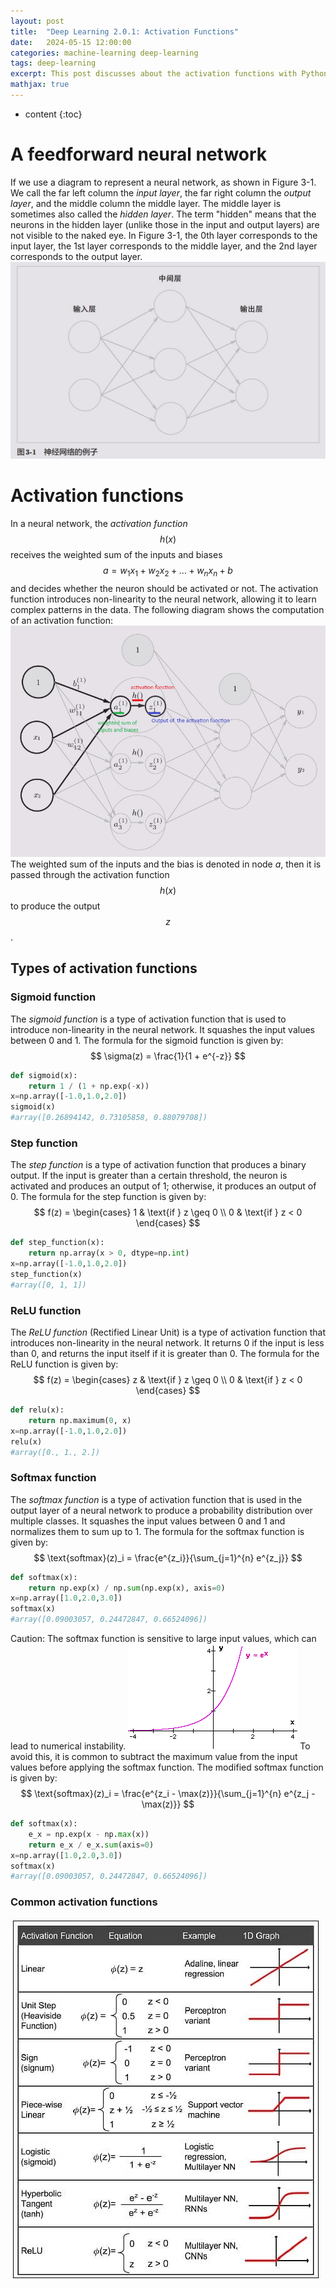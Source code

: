 ```yaml
---
layout: post
title:  "Deep Learning 2.0.1: Activation Functions"
date:   2024-05-15 12:00:00
categories: machine-learning deep-learning
tags: deep-learning
excerpt: This post discusses about the activation functions with Python implementations.
mathjax: true
---
```


* content
{:toc}


# A feedforward neural network
If we use a diagram to represent a neural network, as shown in Figure 3-1. 
We call the far left column the _input layer_, the far right column the _output layer_, and the middle column the middle layer. 
The middle layer is sometimes also called the _hidden layer_. The term "hidden" means that the neurons in the hidden layer (unlike those in the input and output layers) are not visible to the naked eye. 
In Figure 3-1, the 0th layer corresponds to the input layer, the 1st layer corresponds to the middle layer, and the 2nd layer corresponds to the output layer.
![feedforward neural network](/assets/images/deep_learning/200/neural-network-example.png)

# Activation functions
In a neural network, the _activation function_ $$ h(x) $$ receives the weighted sum of the inputs and biases $$ a = w_1x_1 + w_2x_2 + \ldots + w_nx_n + b$$ and decides whether the neuron should be activated or not. 
The activation function introduces non-linearity to the neural network, allowing it to learn complex patterns in the data. The following diagram shows the computation of an activation function:
![activation function](/assets/images/deep_learning/200/activation-func-compute.png)
The weighted sum of the inputs and the bias is denoted in node _a_, then it is passed through the activation function $$ h(x) $$ to produce the output $$ z $$.

## Types of activation functions

### Sigmoid function
The _sigmoid function_ is a type of activation function that is used to introduce non-linearity in the neural network. It squashes the input values between 0 and 1. The formula for the sigmoid function is given by:
$$ \sigma(z) = \frac{1}{1 + e^{-z}} $$

```python
def sigmoid(x):
    return 1 / (1 + np.exp(-x))
x=np.array([-1.0,1.0,2.0])
sigmoid(x) 
#array([0.26894142, 0.73105858, 0.88079708])
```

### Step function
The _step function_ is a type of activation function that produces a binary output. If the input is greater than a certain threshold, the neuron is activated and produces an output of 1; otherwise, it produces an output of 0. The formula for the step function is given by:
$$ f(z) = \begin{cases} 1 & \text{if } z \geq 0 \\ 0 & \text{if } z < 0 \end{cases} $$

```python   
def step_function(x):
    return np.array(x > 0, dtype=np.int)
x=np.array([-1.0,1.0,2.0])
step_function(x)
#array([0, 1, 1])
```

### ReLU function
The _ReLU function_ (Rectified Linear Unit) is a type of activation function that introduces non-linearity in the neural network. It returns 0 if the input is less than 0, and returns the input itself if it is greater than 0. The formula for the ReLU function is given by:
$$ f(z) = \begin{cases} z & \text{if } z \geq 0 \\ 0 & \text{if } z < 0 \end{cases} $$

```python
def relu(x):
    return np.maximum(0, x)
x=np.array([-1.0,1.0,2.0])
relu(x)
#array([0., 1., 2.])
```

### Softmax function
The _softmax function_ is a type of activation function that is used in the output layer of a neural network to produce a probability distribution over multiple classes. It squashes the input values between 0 and 1 and normalizes them to sum up to 1. The formula for the softmax function is given by:
$$ \text{softmax}(z)_i = \frac{e^{z_i}}{\sum_{j=1}^{n} e^{z_j}} $$

```python
def softmax(x):
    return np.exp(x) / np.sum(np.exp(x), axis=0)
x=np.array([1.0,2.0,3.0])
softmax(x)
#array([0.09003057, 0.24472847, 0.66524096])
```

Caution: The softmax function is sensitive to large input values, which can lead to numerical instability. 
![exponential function](/assets/images/deep_learning/200/exponentials.png)
To avoid this, it is common to subtract the maximum value from the input values before applying the softmax function. The modified softmax function is given by:
$$ \text{softmax}(z)_i = \frac{e^{z_i - \max(z)}}{\sum_{j=1}^{n} e^{z_j - \max(z)}} $$

```python
def softmax(x):
    e_x = np.exp(x - np.max(x))
    return e_x / e_x.sum(axis=0)
x=np.array([1.0,2.0,3.0])
softmax(x)
#array([0.09003057, 0.24472847, 0.66524096])
```

### Common activation functions
![activation functions](/assets/images/deep_learning/200/activation-functions.png)
